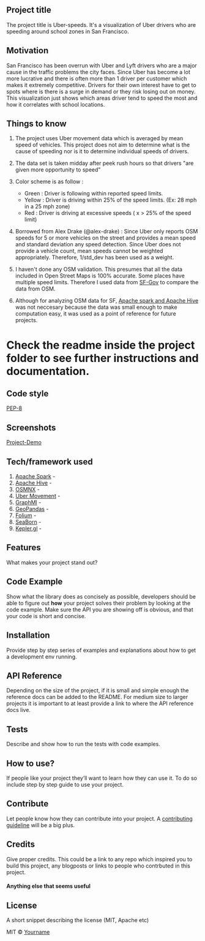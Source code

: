 ## Project title
The project title is Uber-speeds. It's a visualization of Uber drivers who are speeding around school zones in San Francisco.

## Motivation
San Francisco has been overrun with Uber and Lyft drivers who are a major cause in the traffic problems the city faces. Since Uber has become a lot more lucrative and there is often more than 1 driver per customer which makes it extremely competitive. Drivers for their own interest have to get to spots where is there is a surge in demand or they risk losing out on money. This visualization just shows which areas driver tend to speed the most and how it correlates with school locations.

## Things to know

1. The project uses Uber movement data which is averaged by mean speed of vehicles. This project does not aim to determine what is the cause of speeding nor is it to determine individual speeds of drivers.

2. The data set is taken midday after peek rush hours so that drivers "are given more opportunity to speed"
3. Color scheme is as follow : 
    - Green : Driver is following within reported speed limits.
    - Yellow : Driver is driving within 25% of the speed limits. (Ex: 28 mph in a 25 mph zone)
    - Red : Driver is driving at excessive speeds ( x > 25% of the speed limit)

4. Borrowed from Alex Drake (@alex-drake) : Since Uber only reports OSM speeds for 5 or more vehicles on the street and provides a mean speed and standard deviation any speed detection. Since Uber does not provide a vehicle count, mean speeds cannot be weighted appropriately. Therefore, 1/std_dev has been used as a weight.

5. I haven't done any OSM validation. This presumes that all the data included in Open Street Maps is 100% accurate. Some places have multiple speed limits. Therefore I used data from [SF-Gov](https://data.sfgov.org/Transportation/Speed-Limits/3t7b-gebn/data) to compare the data from OSM.

6. Although for analyzing OSM data for SF, [Apache spark and Apache Hive](https://spark.apache.org/docs/latest/sql-data-sources-hive-tables.html) was not neccesary because the data was small enough to make computation easy, it was used as a point of reference for future projects.

# Check the readme inside the project folder to see further instructions and documentation.

## Code style

[PEP-8](https://www.python.org/dev/peps/pep-0008/)
 
## Screenshots
[Project-Demo](https://github.com/gautamtata/speeding-uber/blob/master/assets/school-speeds.gif)

## Tech/framework used
1. [Apache Spark]() - 
2. [Apache Hive]() - 
3. [OSMNX]() - 
4. [Uber Movement]() - 
5. [GraphMl]() - 
6. [GeoPandas]() - 
7. [Folium]() - 
8. [SeaBorn]() - 
9. [Kepler.gl]() - 


## Features
What makes your project stand out?

## Code Example
Show what the library does as concisely as possible, developers should be able to figure out **how** your project solves their problem by looking at the code example. Make sure the API you are showing off is obvious, and that your code is short and concise.

## Installation
Provide step by step series of examples and explanations about how to get a development env running.

## API Reference

Depending on the size of the project, if it is small and simple enough the reference docs can be added to the README. For medium size to larger projects it is important to at least provide a link to where the API reference docs live.

## Tests
Describe and show how to run the tests with code examples.

## How to use?
If people like your project they’ll want to learn how they can use it. To do so include step by step guide to use your project.

## Contribute

Let people know how they can contribute into your project. A [contributing guideline](https://github.com/zulip/zulip-electron/blob/master/CONTRIBUTING.md) will be a big plus.

## Credits
Give proper credits. This could be a link to any repo which inspired you to build this project, any blogposts or links to people who contrbuted in this project. 

#### Anything else that seems useful

## License
A short snippet describing the license (MIT, Apache etc)

MIT © [Yourname]()
